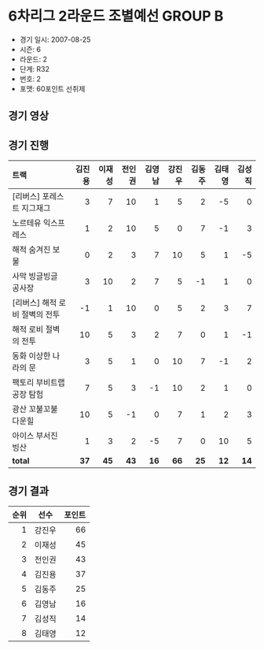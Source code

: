 # 6차리그 2라운드 조별예선 GROUP B

- 경기 일시: 2007-08-25
- 시즌: 6
- 라운드: 2
- 단계: R32
- 번호: 2
- 포맷: 60포인트 선취제





## 경기 영상
## 경기 진행

| 트랙 | 김진용 | 이재성 | 전인권 | 김영남 | 강진우 | 김동주 | 김태영 | 김성직 |
|:---|---:|---:|---:|---:|---:|---:|---:|---:|
| [리버스] 포레스트 지그재그 | 3 | 7 | 10 | 1 | 5 | 2 | -5 | 0 |
| 노르테유 익스프레스 | 1 | 2 | 10 | 5 | 0 | 7 | -1 | 3 |
| 해적 숨겨진 보물 | 0 | 2 | 3 | 7 | 10 | 5 | 1 | -5 |
| 사막 빙글빙글 공사장 | 3 | 10 | 2 | 7 | 5 | -1 | 1 | 0 |
| [리버스] 해적 로비 절벽의 전투 | -1 | 1 | 10 | 0 | 5 | 2 | 3 | 7 |
| 해적 로비 절벽의 전투 | 10 | 5 | 3 | 2 | 7 | 0 | 1 | -1 |
| 동화 이상한 나라의 문 | 3 | 5 | 1 | 0 | 10 | 7 | -1 | 2 |
| 팩토리 부비트랩 공장 탐험 | 7 | 5 | 3 | -1 | 10 | 2 | 1 | 0 |
| 광산 꼬불꼬불 다운힐 | 10 | 5 | -1 | 0 | 7 | 1 | 2 | 3 |
| 아이스 부서진 빙산 | 1 | 3 | 2 | -5 | 7 | 0 | 10 | 5 |
| __total__ | __37__ | __45__ | __43__ | __16__ | __66__ | __25__ | __12__ | __14__ |




## 경기 결과

| 순위 | 선수 | 포인트 |
|---:|:---:|---:|
| 1 | 강진우 | 66 |
| 2 | 이재성 | 45 |
| 3 | 전인권 | 43 |
| 4 | 김진용 | 37 |
| 5 | 김동주 | 25 |
| 6 | 김영남 | 16 |
| 7 | 김성직 | 14 |
| 8 | 김태영 | 12 |

